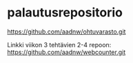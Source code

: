 # palautusrepositorio

https://github.com/aadnw/ohtuvarasto.git 

Linkki viikon 3 tehtävien 2-4 repoon: https://github.com/aadnw/webcounter.git
